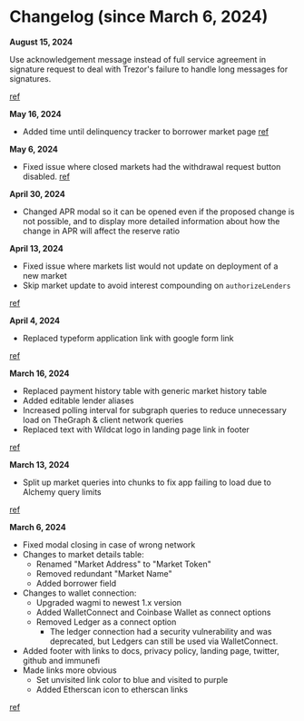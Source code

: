 # Changelog (since March 6, 2024)

**August 15, 2024**

Use acknowledgement message instead of full service agreement in signature request to deal with Trezor's failure to handle long messages for signatures.

[ref](https://github.com/wildcat-finance/wildcat-app/pull/55)

**May 16, 2024**

- Added time until delinquency tracker to borrower market page
[ref](https://github.com/wildcat-finance/wildcat-app/pull/53)

**May 6, 2024**

- Fixed issue where closed markets had the withdrawal request button disabled.
[ref](https://github.com/wildcat-finance/wildcat-app/pull/51)

**April 30, 2024**
- Changed APR modal so it can be opened even if the proposed change is not possible, and to display more detailed information about how the change in APR will affect the reserve ratio 

**April 13, 2024**
- Fixed issue where markets list would not update on deployment of a new market
- Skip market update to avoid interest compounding on `authorizeLenders`

[ref](https://github.com/wildcat-finance/wildcat-app/pull/49)

**April 4, 2024**
- Replaced typeform application link with google form link

[ref](https://github.com/wildcat-finance/wildcat-app/commit/3a5ec1987327bf4fc919fa4684e2a4126b6cae07)

**March 16, 2024**
- Replaced payment history table with generic market history table
- Added editable lender aliases
- Increased polling interval for subgraph queries to reduce unnecessary load on TheGraph & client network queries
- Replaced text with Wildcat logo in landing page link in footer

[ref](https://github.com/wildcat-finance/wildcat-app/pull/48)

**March 13, 2024**
- Split up market queries into chunks to fix app failing to load due to Alchemy query limits 

[ref](https://github.com/wildcat-finance/wildcat-app/pull/47)

**March 6, 2024**
- Fixed modal closing in case of wrong network
- Changes to market details table:
  - Renamed "Market Address" to "Market Token"
  - Removed redundant "Market Name"
  - Added borrower field
- Changes to wallet connection:
  - Upgraded wagmi to newest 1.x version
  - Added WalletConnect and Coinbase Wallet as connect options
  - Removed Ledger as a connect option
    - The ledger connection had a security vulnerability and was deprecated, but Ledgers can still be used via WalletConnect.
- Added footer with links to docs, privacy policy, landing page, twitter, github and immunefi
- Made links more obvious
  - Set unvisited link color to blue and visited to purple
  - Added Etherscan icon to etherscan links

[ref](https://github.com/wildcat-finance/wildcat-app/pull/41)
